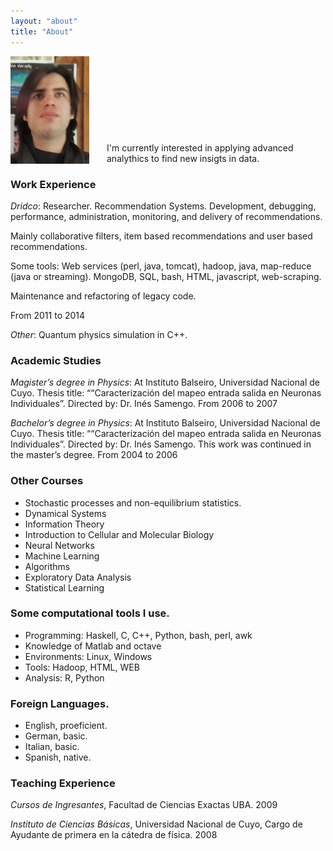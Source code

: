 ```yaml
---
layout: "about"
title: "About"
---
```


<div style="display:block;overflow:hidden;position:relative">
<img src="profile_small_half.png" alt="Aner's picture" style="max-width:25%;float:left;margin-right:2em;"/>
<span style="position:absolute;bottom:0;">
I'm currently interested in applying advanced analythics to find new insigts in data.
</span>
</div>

### Work Experience

*Dridco*: Researcher. Recommendation Systems. Development, debugging, performance,
administration, monitoring, and delivery of recommendations.

Mainly collaborative filters, item based recommendations and user based recommendations.

Some tools: Web services (perl, java, tomcat), hadoop, java, map-reduce (java or streaming).
MongoDB, SQL, bash, HTML, javascript, web-scraping.

Maintenance and refactoring of legacy code.

From 2011 to 2014

*Other*: Quantum physics simulation in C++.

### Academic Studies

*Magister’s degree in Physics*: At Instituto Balseiro, Universidad Nacional de
Cuyo. Thesis title: ““Caracterización del mapeo entrada salida en Neuronas
Individuales”. Directed by: Dr. Inés Samengo. From 2006 to 2007

*Bachelor’s degree in Physics*: At Instituto Balseiro, Universidad Nacional de
Cuyo. Thesis title: ““Caracterización del mapeo entrada salida en Neuronas
Individuales”. Directed by: Dr. Inés Samengo. This work was continued in the
master’s degree. From 2004 to 2006

### Other Courses

* Stochastic processes and non-equilibrium statistics.
* Dynamical Systems
* Information Theory
* Introduction to Cellular and Molecular Biology
* Neural Networks
* Machine Learning
* Algorithms
* Exploratory Data Analysis
* Statistical Learning

### Some computational tools I use.

* Programming: Haskell, C, C++, Python, bash, perl, awk
* Knowledge of Matlab and octave
* Environments: Linux, Windows
* Tools: Hadoop, HTML, WEB
* Analysis: R, Python

### Foreign Languages.

* English, proeficient.
* German, basic.
* Italian, basic.
* Spanish, native.

### Teaching Experience

*Cursos de Ingresantes*, Facultad de Ciencias Exactas UBA. 2009

*Instituto de Ciencias Básicas*, Universidad Nacional de Cuyo, Cargo de Ayudante
de primera en la cátedra de física. 2008

